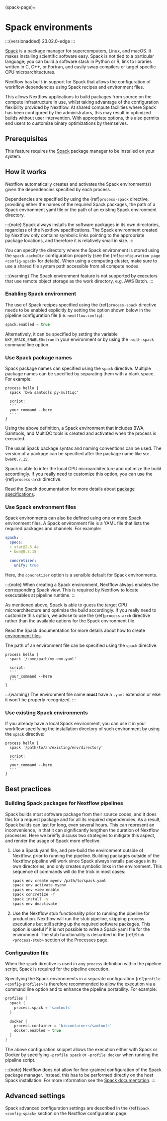 (spack-page)=

# Spack environments

:::{versionadded} 23.02.0-edge
:::

[Spack](https://spack.io/) is a package manager for supercomputers, Linux, and macOS. It makes installing scientific software easy. Spack is not tied to a particular language; you can build a software stack in Python or R, link to libraries written in C, C++, or Fortran, and easily swap compilers or target specific CPU microarchitectures.

Nextflow has built-in support for Spack that allows the configuration of workflow dependencies using Spack recipes and environment files.

This allows Nextflow applications to build packages from source on the compute infrastructure in use, whilst taking advantage of the configuration flexibility provided by Nextflow. At shared compute facilities where Spack has been configured by the administrators, this may result in optimized builds without user intervention. With appropriate options, this also permits end users to customize binary optimizations by themselves.

## Prerequisites

This feature requires the [Spack](https://spack.io) package manager to be installed on your system.

## How it works

Nextflow automatically creates and activates the Spack environment(s) given the dependencies specified by each process.

Dependencies are specified by using the {ref}`process-spack` directive, providing either the names of the required Spack packages, the path of a Spack environment yaml file or the path of an existing Spack environment directory.

:::{note}
Spack always installs the software packages in its own directories, regardless of the Nextflow specifications. The Spack environment created by Nextflow only contains symbolic links pointing to the appropriate package locations, and therefore it is relatively small in size.
:::

You can specify the directory where the Spack environment is stored using the `spack.cacheDir` configuration property (see the {ref}`configuration page <config-spack>` for details). When using a computing cluster, make sure to use a shared file system path accessible from all compute nodes.

:::{warning}
The Spack environment feature is not supported by executors that use remote object storage as the work directory, e.g. AWS Batch.
:::

### Enabling Spack environment

The use of Spack recipes specified using the {ref}`process-spack` directive needs to be enabled explicitly by setting the option shown below in the pipeline configuration file (i.e. `nextflow.config`):

```groovy
spack.enabled = true
```

Alternatively, it can be specified by setting the variable `NXF_SPACK_ENABLED=true` in your environment or by using the `-with-spack` command line option.

### Use Spack package names

Spack package names can specified using the `spack` directive. Multiple package names can be specified by separating them with a blank space. For example:

```nextflow
process hello {
  spack 'bwa samtools py-multiqc'

  script:
  '''
  your_command --here
  '''
}
```

Using the above definition, a Spack environment that includes BWA, Samtools, and MultiQC tools is created and activated when the process is executed.

The usual Spack package syntax and naming conventions can be used. The version of a package can be specified after the package name like so: `bwa@0.7.15`.

Spack is able to infer the local CPU microarchitecture and optimize the build accordingly. If you really need to customize this option, you can use the {ref}`process-arch` directive.

Read the Spack documentation for more details about [package specifications](https://spack.readthedocs.io/en/latest/basic_usage.html#specs-dependencies).

### Use Spack environment files

Spack environments can also be defined using one or more Spack environment files. A Spack environment file is a YAML file that lists the required packages and channels. For example:

```yaml
spack:
  specs:
  - star@2.5.4a
  - bwa@0.7.15

  concretizer:
    unify: true
```

Here, the `concretizer` option is a sensible default for Spack environments.

:::{note}
When creating a Spack environment, Nextflow always enables the corresponding Spack view. This is required by Nextflow to locate executables at pipeline runtime.
:::

As mentioned above, Spack is able to guess the target CPU microarchitecture and optimize the build accordingly. If you really need to customize this option, we advise to use the {ref}`process-arch` directive rather than the available options for the Spack environment file.

Read the Spack documentation for more details about how to create [environment files](https://spack.readthedocs.io/en/latest/environments.html).

The path of an environment file can be specified using the `spack` directive:

```nextflow
process hello {
  spack '/some/path/my-env.yaml'

  script:
  '''
  your_command --here
  '''
}
```

:::{warning}
The environment file name **must** have a `.yaml` extension or else it won't be properly recognized.
:::

### Use existing Spack environments

If you already have a local Spack environment, you can use it in your workflow specifying the installation directory of such environment by using the `spack` directive:

```nextflow
process hello {
  spack '/path/to/an/existing/env/directory'

  script:
  '''
  your_command --here
  '''
}
```

## Best practices

### Building Spack packages for Nextflow pipelines

Spack builds most software package from their source codes, and it does this for a request package and for all its required dependencies. As a result, Spack builds can last for long, even several hours. This can represent an inconvenience, in that it can significantly lengthen the duration of Nextflow processes. Here we briefly discuss two strategies to mitigate this aspect, and render the usage of Spack more effective.

1. Use a Spack yaml file, and pre-build the environment outside of Nextflow, prior to running the pipeline.
   Building packages outside of the Nextflow pipeline will work since Spack always installs packages in its own directories,
   and only creates symbolic links in the environment. This sequence of commands will do the trick in most cases:

   ```bash
   spack env create myenv /path/to/spack.yaml
   spack env activate myenv
   spack env view enable
   spack concretize -f
   spack install -y
   spack env deactivate
   ```

2. Use the Nextflow stub functionality prior to running the pipeline for production.
   Nextflow will run the stub pipeline, skipping process executions but still setting up the required software packages.
   This option is useful if it is not possible to write a Spack yaml file for the environment.
   The stub functionality is described in the {ref}`Stub <process-stub>` section of the Processes page.

### Configuration file

When the `spack` directive is used in any `process` definition within the pipeline script, Spack is required for the pipeline execution.

Specifying the Spack environments in a separate configuration {ref}`profile <config-profiles>` is therefore
recommended to allow the execution via a command line option and to enhance the pipeline portability. For example:

```groovy
profiles {
  spack {
    process.spack = 'samtools'
  }

  docker {
    process.container = 'biocontainers/samtools'
    docker.enabled = true
  }
}
```

The above configuration snippet allows the execution either with Spack or Docker by specifying `-profile spack` or `-profile docker` when running the pipeline script.

:::{note}
Nextflow does not allow for fine-grained configuration of the Spack package manager. Instead, this has to be performed directly on the host Spack installation. For more information see the [Spack documentation](https://spack.readthedocs.io).
:::

## Advanced settings

Spack advanced configuration settings are described in the {ref}`Spack <config-spack>` section on the Nextflow configuration page.
